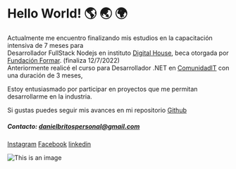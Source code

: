 # Hello World! :earth_americas: :earth_asia: :earth_africa:
<p>
Actualmente me encuentro finalizando mis estudios en la capacitación intensiva de 7 meses para<br/>
Desarrollador FullStack Nodejs en instituto <a href="https://www.digitalhouse.com/ar">Digital House</a>, beca otorgada por <a href="https://www.fundacionformar.net/agencia-de-programacion">Fundación Formar</a>. (finaliza 12/7/2022)<br/>
Anteriormente realicé el curso para Desarrollador .NET en <a href="https://www.comunidadit.org/">ComunidadIT</a> con una duración de 3 meses, <br/>

Estoy entusiasmado por participar en proyectos que me permitan desarrollarme en la industria.<br/>
</p>
<p>
Si gustas puedes seguir mis avances en mi repositorio <a href="https://github.com/daniel-britos?tab=repositories">Github</a>
</p>


##### *Contacto: danielbritospersonal@gmail.com*
<a href="https://www.instagram.com/danielbritos.vfx/">Instagram</a>
<a href="https://www.instagram.com/danielbritos.vfx/">Facebook</a>
<a href="https://www.linkedin.com/in/daniel-britos-976840206/">linkedin</a>


![This is an image](https://encrypted-tbn0.gstatic.com/images?q=tbn:ANd9GcSvLOVaWpOFfpNpvcxUvbtRX4S1wQgyRaZLTA&usqp=CAU)
